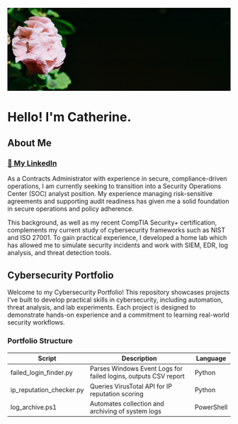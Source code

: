 ![Banner](images/flower-banner.jpeg)

# Hello! I'm Catherine.

## About Me

### [💼 My LinkedIn](https://www.linkedin.com/in/03271111/)

<p> As a Contracts Administrator with experience in secure, compliance-driven operations, I am currently seeking to transition into a Security Operations Center (SOC) analyst position. My experience managing risk-sensitive agreements and supporting audit readiness has given me a solid foundation in secure operations and policy adherence. </p>

<p> This background, as well as my recent CompTIA Security+ certification, complements my current study of cybersecurity frameworks such as NIST and ISO 27001. To gain practical experience, I developed a home lab which has allowed me to simulate security incidents and work with SIEM, EDR, log analysis, and threat detection tools. </p>

## Cybersecurity Portfolio

<p>Welcome to my Cybersecurity Portfolio! This repository showcases projects I’ve built to develop practical skills in cybersecurity, including automation, threat analysis, and lab experiments. Each project is designed to demonstrate hands-on experience and a commitment to learning real-world security workflows.</p>

### Portfolio Structure

| Script                   | Description                                                     | Language   |
| ------------------------ | --------------------------------------------------------------- | ---------- |
| failed_login_finder.py   | Parses Windows Event Logs for failed logins, outputs CSV report | Python     |
| ip_reputation_checker.py | Queries VirusTotal API for IP reputation scoring                | Python     |
| log_archive.ps1          | Automates collection and archiving of system logs               | PowerShell |
